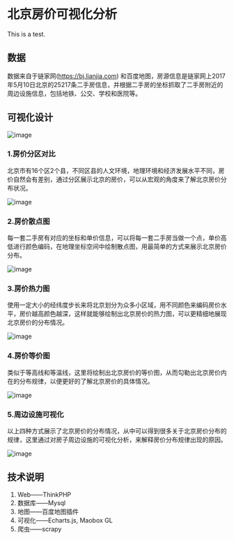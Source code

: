 # 北京房价可视化分析

This is a test.

## 数据
数据来自于链家网(https://bj.lianjia.com) 和百度地图，房源信息是链家网上2017年5月10日北京的25217条二手房信息，并根据二手房的坐标抓取了二手房附近的周边设施信息，包括地铁、公交、学校和医院等。

## 可视化设计

![image](https://github.com/liangkw16/house_price/blob/master/可视化设计.png)

### 1.房价分区对比

北京市有16个区2个县，不同区县的人文环境，地理环境和经济发展水平不同，房价自然会有差别，通过分区展示北京的房价，可以从宏观的角度来了解北京房价分布状况。

![image](https://github.com/liangkw16/house_price/blob/master/总体分布.png)

### 2.房价散点图

每一套二手房有对应的坐标和单价信息，可以将每一套二手房当做一个点，单价高低进行颜色编码，在地理坐标空间中绘制散点图，用最简单的方式来展示北京房价分布。

![image](https://github.com/liangkw16/house_price/blob/master/散点图.png)

### 3.房价热力图

使用一定大小的经纬度步长来将北京划分为众多小区域，用不同颜色来编码房价水平，房价越高颜色越深，这样就能够绘制出北京房价的热力图，可以更精细地展现北京房价的分布情况。

![image](https://github.com/liangkw16/house_price/blob/master/热力图.png)

### 4.房价等价图

类似于等高线和等温线，这里将绘制出北京房价的等价图，从而勾勒出北京房价内在的分布规律，以便更好的了解北京房价的具体情况。

![image](https://github.com/liangkw16/house_price/blob/master/等价线.png)

### 5.周边设施可视化

以上四种方式展示了北京房价的分布情况，从中可以得到很多关于北京房价分布的规律，这里通过对房子周边设施的可视化分析，来解释房价分布规律出现的原因。

![image](https://github.com/liangkw16/house_price/blob/master/房屋周边.png)

## 技术说明
1. Web——ThinkPHP
2. 数据库——Mysql
3. 地图——百度地图插件
4. 可视化——Echarts.js, Maobox GL
5. 爬虫——scrapy

